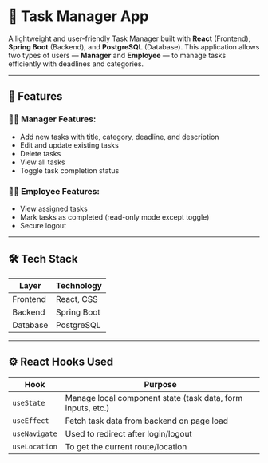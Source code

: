# 📝 Task Manager App

A lightweight and user-friendly Task Manager built with **React** (Frontend), **Spring Boot** (Backend), and **PostgreSQL** (Database). This application allows two types of users — **Manager** and **Employee** — to manage tasks efficiently with deadlines and categories.

---

## 🚀 Features

### 👨‍💼 Manager Features:
- Add new tasks with title, category, deadline, and description
- Edit and update existing tasks
- Delete tasks
- View all tasks
- Toggle task completion status

### 👩‍💻 Employee Features:
- View assigned tasks
- Mark tasks as completed (read-only mode except toggle)
- Secure logout

---

## 🛠 Tech Stack

| Layer     | Technology     |
|-----------|----------------|
| Frontend  | React, CSS     |
| Backend   | Spring Boot    |
| Database  | PostgreSQL     |


---

## ⚙️ React Hooks Used

| Hook        | Purpose |
|-------------|---------|
| `useState`  | Manage local component state (task data, form inputs, etc.) |
| `useEffect` | Fetch task data from backend on page load |
| `useNavigate` | Used to redirect after login/logout |
| `useLocation` | To get the current route/location    |






